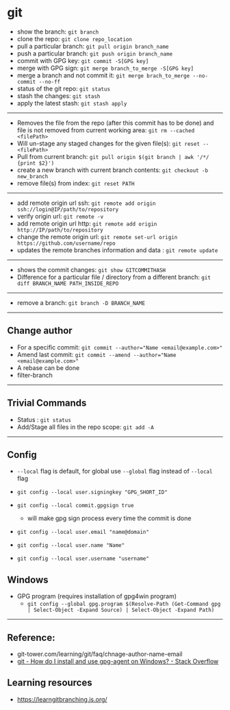 # git 

- show the branch: `git branch`
- clone the repo: `git clone repo_location`
- pull a particular branch: `git pull origin branch_name`
- push a particular branch: `git push origin branch_name`
- commit with GPG key: `git commit -S[GPG key]`
- merge with GPG sign: `git merge branch_to_merge -S[GPG key]`
- merge a branch and not commit it: `git merge brach_to_merge --no-commit --no-ff`
- status of the git repo: `git status`
- stash the changes: `git stash`
- apply the latest stash: `git stash apply`

----

- Removes the file from the repo (after this commit has to be done) and file is not removed from current working area:  `git rm --cached <filePath>`
- Will un-stage any staged changes for the given file(s): `git reset -- <filePath>`
- Pull from current branch: `git pull origin $(git branch | awk '/*/ {print $2}')`
- create a new branch with current branch contents: `git checkout -b new_branch`
- remove file(s) from  index: `git reset PATH`

----

- add remote origin url ssh: `git remote add origin ssh://login@IP/path/to/repository`
- verify origin url: `git remote -v`
- add remote origin url http: `git remote add origin http://IP/path/to/repository`
- change the remote origin url: `git remote set-url origin https://github.com/username/repo`
- updates the remote branches information and data : `git remote update`
----

- shows the commit changes: `git show GITCOMMITHASH`
- Difference for a particular file / directory from a different branch: `git diff BRANCH_NAME PATH_INSIDE_REPO`

----

- remove a branch: `git branch -D BRANCH_NAME`

----

## Change author

- For a specific commit: `git commit --author="Name <email@example.com>"`
- Amend last commit: `git commit --amend --author="Name <email@example.com>"`
- A rebase can be done
- filter-branch

----

## Trivial Commands

- Status : `git status`
- Add/Stage all files in the repo scope: `git add -A`

---

## Config

- `--local` flag is default, for global use `--global` flag instead of `--local` flag

- `git config --local user.signingkey "GPG_SHORT_ID"`
- `git config --local commit.gpgsign true`
  - will make gpg sign process every time the commit is done
- `git config --local user.email "name@domain"`
- `git config --local user.name "Name"`
- `git config --local user.username "username"`

## Windows
- GPG program (requires installation of gpg4win program)
  - `git config --global gpg.program $(Resolve-Path (Get-Command gpg | Select-Object -Expand Source) | Select-Object -Expand Path)`
---

## Reference:
- git-tower.com/learning/git/faq/chnage-author-name-email
- [git - How do I install and use gpg-agent on Windows? - Stack Overflow](https://stackoverflow.com/questions/50332885/how-do-i-install-and-use-gpg-agent-on-windows)


## Learning resources

- https://learngitbranching.js.org/